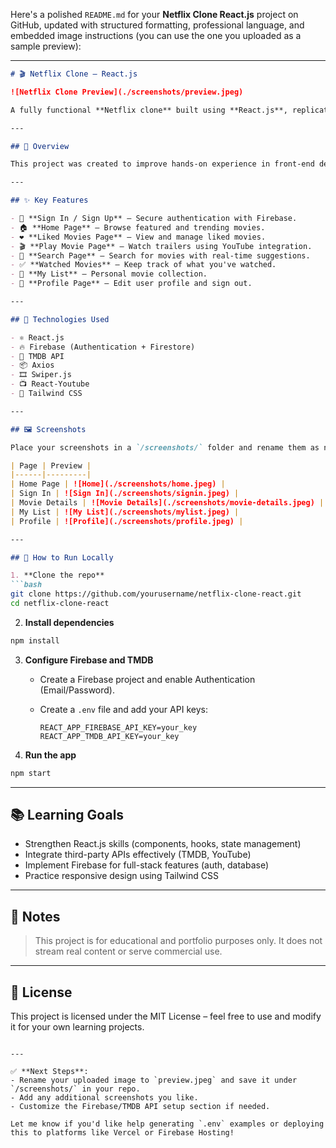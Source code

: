 Here's a polished `README.md` for your **Netflix Clone React.js** project on GitHub, updated with structured formatting, professional language, and embedded image instructions (you can use the one you uploaded as a sample preview):

---

````markdown
# 🎬 Netflix Clone – React.js

![Netflix Clone Preview](./screenshots/preview.jpeg)

A fully functional **Netflix clone** built using **React.js**, replicating the core features of the original streaming platform. This project showcases modern web development practices, including user authentication, dynamic content rendering, responsive UI, and API integration with **TMDB**. Designed as a learning and portfolio project, it offers users an immersive movie-browsing experience.

---

## 🚀 Overview

This project was created to improve hands-on experience in front-end development using modern tools and frameworks. It replicates several features of Netflix, with backend support from **Firebase** and data fetched through the **TMDB API**.

---

## ✨ Key Features

- 🔐 **Sign In / Sign Up** – Secure authentication with Firebase.
- 🏠 **Home Page** – Browse featured and trending movies.
- ❤️ **Liked Movies Page** – View and manage liked movies.
- 🎬 **Play Movie Page** – Watch trailers using YouTube integration.
- 🔎 **Search Page** – Search for movies with real-time suggestions.
- ✅ **Watched Movies** – Keep track of what you've watched.
- 🎯 **My List** – Personal movie collection.
- 👤 **Profile Page** – Edit user profile and sign out.

---

## 🧰 Technologies Used

- ⚛️ React.js
- 🔥 Firebase (Authentication + Firestore)
- 🎥 TMDB API
- 📦 Axios
- 🎞️ Swiper.js
- 📺 React-Youtube
- 🎨 Tailwind CSS

---

## 🖼️ Screenshots

Place your screenshots in a `/screenshots/` folder and rename them as needed.

| Page | Preview |
|------|---------|
| Home Page | ![Home](./screenshots/home.jpeg) |
| Sign In | ![Sign In](./screenshots/signin.jpeg) |
| Movie Details | ![Movie Details](./screenshots/movie-details.jpeg) |
| My List | ![My List](./screenshots/mylist.jpeg) |
| Profile | ![Profile](./screenshots/profile.jpeg) |

---

## 🔧 How to Run Locally

1. **Clone the repo**
```bash
git clone https://github.com/yourusername/netflix-clone-react.git
cd netflix-clone-react
````

2. **Install dependencies**

```bash
npm install
```

3. **Configure Firebase and TMDB**

   * Create a Firebase project and enable Authentication (Email/Password).
   * Create a `.env` file and add your API keys:

     ```
     REACT_APP_FIREBASE_API_KEY=your_key
     REACT_APP_TMDB_API_KEY=your_key
     ```

4. **Run the app**

```bash
npm start
```

---

## 📚 Learning Goals

* Strengthen React.js skills (components, hooks, state management)
* Integrate third-party APIs effectively (TMDB, YouTube)
* Implement Firebase for full-stack features (auth, database)
* Practice responsive design using Tailwind CSS

---

## 📌 Notes

> This project is for educational and portfolio purposes only. It does not stream real content or serve commercial use.

---

## 📄 License

This project is licensed under the MIT License – feel free to use and modify it for your own learning projects.

```

---

✅ **Next Steps**:
- Rename your uploaded image to `preview.jpeg` and save it under `/screenshots/` in your repo.
- Add any additional screenshots you like.
- Customize the Firebase/TMDB API setup section if needed.

Let me know if you'd like help generating `.env` examples or deploying this to platforms like Vercel or Firebase Hosting!
```
